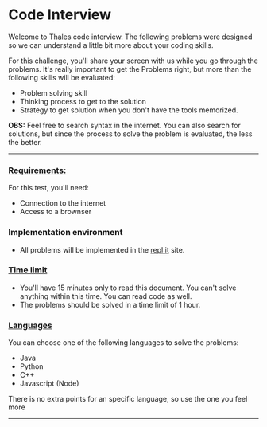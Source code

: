 # Code Interview

Welcome to Thales code interview. The following problems were designed so we can understand a little bit more about your coding skills.

For this challenge, you'll share your screen with us while you go through the problems. 
It's really important to get the Problems right, but more than the following skills will be evaluated:

- Problem solving skill
- Thinking process to get to the solution
- Strategy to get solution when you don't have the tools memorized.

**OBS:** Feel free to search syntax in the internet. You can also search for solutions, but since the process to solve the problem is evaluated, the less the better.

---

### **<u>Requirements:</u>**

For this test, you'll need:

- Connection to the internet
- Access to a brownser

### Implementation environment

- All problems will be implemented in the [repl.it](https://repl.it) site.

### **<u>Time limit</u>**

- You'll have 15 minutes only to read this document. You can't solve anything within this time. You can read code as well.
- The problems should be solved in a time limit of 1 hour.


### **<u>Languages</u>**

You can choose one of the following languages to solve the problems:

- Java
- Python
- C++
- Javascript (Node) 

There is no extra points for an specific language, so use the one you feel more 


---
